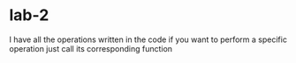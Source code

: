 # lab-2
I have all the operations written in the code 
if you want to perform a specific operation just call its corresponding function
